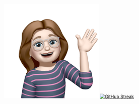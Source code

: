 <p align="center">
  <img src="me-purple.png" width="300">
  <a href="https://git.io/streak-stats">
    <img src="https://streak-stats.demolab.com?user=hrmvlg&theme=tokyonight-duo&border_radius=15&date_format=j%20M%5B%20Y%5D&card_width=500" 
      alt="GitHub Streak" />
  </a>
</p>
